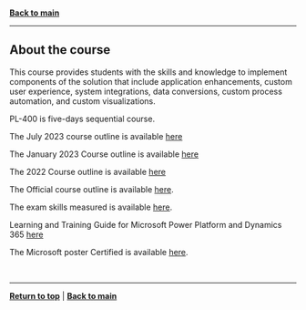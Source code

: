 <a id="top" />

<br/>

[**Back to main**](./README.md)

---

<a id="about-the-course" />

## About the course

This course provides students with the skills and knowledge to implement components of the solution that include application enhancements, custom user experience, system integrations, data conversions, custom process automation, and custom visualizations. 

PL-400 is five-days sequential course.

The July 2023 course outline is available [here](./outline2023_july.md)

The January 2023 Course outline is available [here](./outline2023_july.md)

The 2022 Course outline is available [here](./outline2022.md)


The Official course outline is available [here](https://docs.microsoft.com/en-us/learn/certifications/courses/pl-400t00).

The exam skills measured is available [here](https://docs.microsoft.com/en-us/learn/certifications/exams/pl-400).

Learning and Training Guide for Microsoft Power Platform and Dynamics 365 [here](https://query.prod.cms.rt.microsoft.com/cms/api/am/binary/RWO4Ni)

The Microsoft poster Certified is available [here](https://aka.ms/TrainCertPoster).


<br/>

---

[**Return to top**](#top) | [**Back to main**](./README.md)
